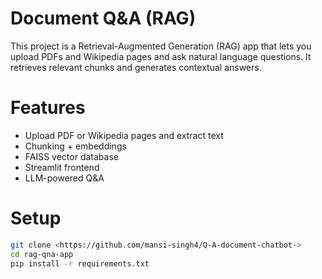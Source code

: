 # Document Q&A (RAG)

This project is a Retrieval-Augmented Generation (RAG) app that lets you upload PDFs and Wikipedia pages and ask natural language questions. It retrieves relevant chunks and generates contextual answers.

# Features
- Upload PDF or Wikipedia pages and extract text
- Chunking + embeddings
- FAISS vector database
- Streamlit frontend
- LLM-powered Q&A

# Setup
```bash
git clone <https://github.com/mansi-singh4/Q-A-document-chatbot->
cd rag-qna-app
pip install -r requirements.txt
